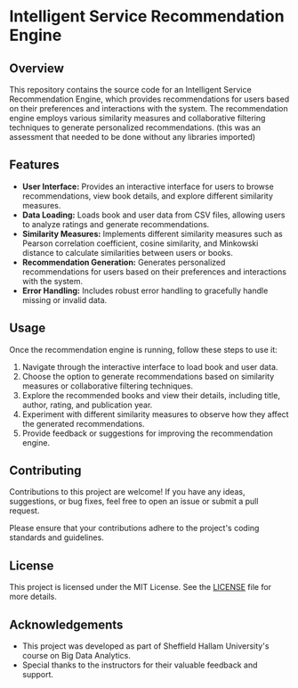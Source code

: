 # Intelligent Service Recommendation Engine

## Overview
This repository contains the source code for an Intelligent Service Recommendation Engine, which provides recommendations for users based on their preferences and interactions with the system. The recommendation engine employs various similarity measures and collaborative filtering techniques to generate personalized recommendations.
(this was an assessment that needed to be done without any libraries imported)

## Features
- **User Interface:** Provides an interactive interface for users to browse recommendations, view book details, and explore different similarity measures.
- **Data Loading:** Loads book and user data from CSV files, allowing users to analyze ratings and generate recommendations.
- **Similarity Measures:** Implements different similarity measures such as Pearson correlation coefficient, cosine similarity, and Minkowski distance to calculate similarities between users or books.
- **Recommendation Generation:** Generates personalized recommendations for users based on their preferences and interactions with the system.
- **Error Handling:** Includes robust error handling to gracefully handle missing or invalid data.

## Usage
Once the recommendation engine is running, follow these steps to use it:

1. Navigate through the interactive interface to load book and user data.
2. Choose the option to generate recommendations based on similarity measures or collaborative filtering techniques.
3. Explore the recommended books and view their details, including title, author, rating, and publication year.
4. Experiment with different similarity measures to observe how they affect the generated recommendations.
5. Provide feedback or suggestions for improving the recommendation engine.

## Contributing
Contributions to this project are welcome! If you have any ideas, suggestions, or bug fixes, feel free to open an issue or submit a pull request. 

Please ensure that your contributions adhere to the project's coding standards and guidelines.

## License
This project is licensed under the MIT License. See the [LICENSE](LICENSE) file for more details.

## Acknowledgements
- This project was developed as part of Sheffield Hallam University's course on Big Data Analytics.
- Special thanks to the instructors for their valuable feedback and support.
